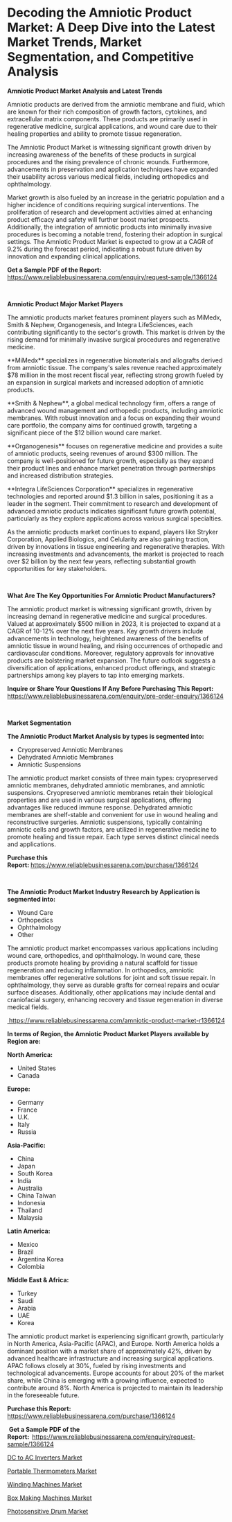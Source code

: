 <p><h1>Decoding the Amniotic Product Market: A Deep Dive into the Latest Market Trends, Market Segmentation, and Competitive Analysis</h1></p><p><strong>Amniotic Product Market Analysis and Latest Trends</strong></p>
<p><p>Amniotic products are derived from the amniotic membrane and fluid, which are known for their rich composition of growth factors, cytokines, and extracellular matrix components. These products are primarily used in regenerative medicine, surgical applications, and wound care due to their healing properties and ability to promote tissue regeneration. </p><p>The Amniotic Product Market is witnessing significant growth driven by increasing awareness of the benefits of these products in surgical procedures and the rising prevalence of chronic wounds. Furthermore, advancements in preservation and application techniques have expanded their usability across various medical fields, including orthopedics and ophthalmology. </p><p>Market growth is also fueled by an increase in the geriatric population and a higher incidence of conditions requiring surgical interventions. The proliferation of research and development activities aimed at enhancing product efficacy and safety will further boost market prospects. Additionally, the integration of amniotic products into minimally invasive procedures is becoming a notable trend, fostering their adoption in surgical settings. The Amniotic Product Market is expected to grow at a CAGR of 9.2% during the forecast period, indicating a robust future driven by innovation and expanding clinical applications.</p></p>
<p><strong>Get a Sample PDF of the Report:&nbsp;</strong> <a href="https://www.reliablebusinessarena.com/enquiry/request-sample/1366124?utm_campaign=1596&utm_medium=2&utm_source=Github&utm_content=ia&utm_term=29102024&utm_id=amniotic-product">https://www.reliablebusinessarena.com/enquiry/request-sample/1366124</a></p>
<p>&nbsp;</p>
<p><strong>Amniotic Product Major Market Players</strong></p>
<p><p>The amniotic products market features prominent players such as MiMedx, Smith & Nephew, Organogenesis, and Integra LifeSciences, each contributing significantly to the sector's growth. This market is driven by the rising demand for minimally invasive surgical procedures and regenerative medicine.</p><p>**MiMedx** specializes in regenerative biomaterials and allografts derived from amniotic tissue. The company's sales revenue reached approximately $78 million in the most recent fiscal year, reflecting strong growth fueled by an expansion in surgical markets and increased adoption of amniotic products.</p><p>**Smith & Nephew**, a global medical technology firm, offers a range of advanced wound management and orthopedic products, including amniotic membranes. With robust innovation and a focus on expanding their wound care portfolio, the company aims for continued growth, targeting a significant piece of the $12 billion wound care market.</p><p>**Organogenesis** focuses on regenerative medicine and provides a suite of amniotic products, seeing revenues of around $300 million. The company is well-positioned for future growth, especially as they expand their product lines and enhance market penetration through partnerships and increased distribution strategies.</p><p>**Integra LifeSciences Corporation** specializes in regenerative technologies and reported around $1.3 billion in sales, positioning it as a leader in the segment. Their commitment to research and development of advanced amniotic products indicates significant future growth potential, particularly as they explore applications across various surgical specialties.</p><p>As the amniotic products market continues to expand, players like Stryker Corporation, Applied Biologics, and Celularity are also gaining traction, driven by innovations in tissue engineering and regenerative therapies. With increasing investments and advancements, the market is projected to reach over $2 billion by the next few years, reflecting substantial growth opportunities for key stakeholders.</p></p>
<p>&nbsp;</p>
<p><strong>What Are The Key Opportunities For Amniotic Product Manufacturers?</strong></p>
<p><p>The amniotic product market is witnessing significant growth, driven by increasing demand in regenerative medicine and surgical procedures. Valued at approximately $500 million in 2023, it is projected to expand at a CAGR of 10-12% over the next five years. Key growth drivers include advancements in technology, heightened awareness of the benefits of amniotic tissue in wound healing, and rising occurrences of orthopedic and cardiovascular conditions. Moreover, regulatory approvals for innovative products are bolstering market expansion. The future outlook suggests a diversification of applications, enhanced product offerings, and strategic partnerships among key players to tap into emerging markets.</p></p>
<p><strong>Inquire or Share Your Questions If Any Before Purchasing This Report:</strong> <a href="https://www.reliablebusinessarena.com/enquiry/pre-order-enquiry/1366124?utm_campaign=1596&utm_medium=2&utm_source=Github&utm_content=ia&utm_term=29102024&utm_id=amniotic-product">https://www.reliablebusinessarena.com/enquiry/pre-order-enquiry/1366124</a></p>
<p>&nbsp;</p>
<p><strong>Market Segmentation</strong></p>
<p><strong>The Amniotic Product Market Analysis by types is segmented into:</strong></p>
<p><ul><li>Cryopreserved Amniotic Membranes</li><li>Dehydrated Amniotic Membranes</li><li>Amniotic Suspensions</li></ul></p>
<p><p>The amniotic product market consists of three main types: cryopreserved amniotic membranes, dehydrated amniotic membranes, and amniotic suspensions. Cryopreserved amniotic membranes retain their biological properties and are used in various surgical applications, offering advantages like reduced immune response. Dehydrated amniotic membranes are shelf-stable and convenient for use in wound healing and reconstructive surgeries. Amniotic suspensions, typically containing amniotic cells and growth factors, are utilized in regenerative medicine to promote healing and tissue repair. Each type serves distinct clinical needs and applications.</p></p>
<p><strong>Purchase this Report:&nbsp;</strong><a href="https://www.reliablebusinessarena.com/purchase/1366124?utm_campaign=1596&utm_medium=2&utm_source=Github&utm_content=ia&utm_term=29102024&utm_id=amniotic-product">https://www.reliablebusinessarena.com/purchase/1366124</a></p>
<p>&nbsp;</p>
<p><strong>The Amniotic Product Market Industry Research by Application is segmented into:</strong></p>
<p><ul><li>Wound Care</li><li>Orthopedics</li><li>Ophthalmology</li><li>Other</li></ul></p>
<p><p>The amniotic product market encompasses various applications including wound care, orthopedics, and ophthalmology. In wound care, these products promote healing by providing a natural scaffold for tissue regeneration and reducing inflammation. In orthopedics, amniotic membranes offer regenerative solutions for joint and soft tissue repair. In ophthalmology, they serve as durable grafts for corneal repairs and ocular surface diseases. Additionally, other applications may include dental and craniofacial surgery, enhancing recovery and tissue regeneration in diverse medical fields.</p></p>
<p><a href="https://www.reliablebusinessarena.com/amniotic-product-market-r1366124?utm_campaign=1596&utm_medium=2&utm_source=Github&utm_content=ia&utm_term=29102024&utm_id=amniotic-product">&nbsp;https://www.reliablebusinessarena.com/amniotic-product-market-r1366124</a></p>
<p><strong>In terms of Region, the Amniotic Product Market Players available by Region are:</strong></p>
<p>
    <p> <strong> North America: </strong>
        <ul>
            <li>United States</li>
            <li>Canada</li>
        </ul>
        </p> 
    <p> <strong> Europe: </strong>
        <ul>
            <li>Germany</li>
            <li>France</li>
            <li>U.K.</li>
            <li>Italy</li>
            <li>Russia</li>
        </ul>
        </p> 
    <p> <strong> Asia-Pacific: </strong>
        <ul>
            <li>China</li>
            <li>Japan</li>
            <li>South Korea</li>
            <li>India</li>
            <li>Australia</li>
            <li>China Taiwan</li>
            <li>Indonesia</li>
            <li>Thailand</li>
            <li>Malaysia</li>
        </ul>
        </p> 
    <p> <strong> Latin America: </strong>
        <ul>
            <li>Mexico</li>
            <li>Brazil</li>
            <li>Argentina Korea</li>
            <li>Colombia</li>
        </ul>
        </p> 
    <p> <strong> Middle East & Africa: </strong>
        <ul>
            <li>Turkey</li>
            <li>Saudi</li>
            <li>Arabia</li>
            <li>UAE</li>
            <li>Korea</li>
        </ul>
    </p>
    </p>
<p><p>The amniotic product market is experiencing significant growth, particularly in North America, Asia-Pacific (APAC), and Europe. North America holds a dominant position with a market share of approximately 42%, driven by advanced healthcare infrastructure and increasing surgical applications. APAC follows closely at 30%, fueled by rising investments and technological advancements. Europe accounts for about 20% of the market share, while China is emerging with a growing influence, expected to contribute around 8%. North America is projected to maintain its leadership in the foreseeable future.</p></p>
<p><strong>Purchase this Report: </strong><a href="https://www.reliablebusinessarena.com/purchase/1366124?utm_campaign=1596&utm_medium=2&utm_source=Github&utm_content=ia&utm_term=29102024&utm_id=amniotic-product">https://www.reliablebusinessarena.com/purchase/1366124</a></p>
<p>&nbsp;<strong>Get a Sample PDF of the Report:&nbsp;&nbsp;</strong><a href="https://www.reliablebusinessarena.com/enquiry/request-sample/1366124?utm_campaign=1596&utm_medium=2&utm_source=Github&utm_content=ia&utm_term=29102024&utm_id=amniotic-product">https://www.reliablebusinessarena.com/enquiry/request-sample/1366124</a></p>
<p><strong></strong></p>
<p><p><a href="https://www.linkedin.com/pulse/global-dc-ac-inverters-market-focus-application-end-use-1n7be?utm_campaign=1596&utm_medium=2&utm_source=Github&utm_content=ia&utm_term=29102024&utm_id=amniotic-product">DC to AC Inverters Market</a></p><p><a href="https://www.linkedin.com/pulse/portable-thermometers-market-outlook-current-assessment-future-5s2ce?utm_campaign=1596&utm_medium=2&utm_source=Github&utm_content=ia&utm_term=29102024&utm_id=amniotic-product">Portable Thermometers Market</a></p><p><a href="https://www.linkedin.com/pulse/global-winding-machines-market-focus-product-type-shaft-awbhe?utm_campaign=1596&utm_medium=2&utm_source=Github&utm_content=ia&utm_term=29102024&utm_id=amniotic-product">Winding Machines Market</a></p><p><a href="https://www.linkedin.com/pulse/box-making-machines-market-segmentation-geographical-regions-nrkoe?utm_campaign=1596&utm_medium=2&utm_source=Github&utm_content=ia&utm_term=29102024&utm_id=amniotic-product">Box Making Machines Market</a></p><p><a href="https://www.linkedin.com/pulse/analyzing-global-photosensitive-drum-market-growth-prospects-0keve?utm_campaign=1596&utm_medium=2&utm_source=Github&utm_content=ia&utm_term=29102024&utm_id=amniotic-product">Photosensitive Drum Market</a></p></p>